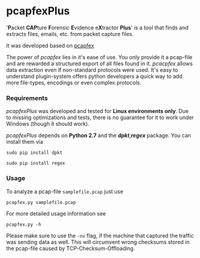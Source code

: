 # pcapfexPlus
'**P**acket **CAP**ture **F**orensic **E**vidence e**X**tractor **Plus**' is a tool 
that finds and extracts files, emails, etc. from packet capture files.

It was developed based on [pcapfex](https://github.com/vikwin/pcapfex)

The power of _pcapfex_ lies in it's ease of use. You only provide it a
pcap-file and are rewarded a structured export of all files found in it.
_pcacpfex_ allows data extraction even if non-standard protocols were used. 
It's easy to understand plugin-system offers python developers a quick way 
to add more file-types, encodings or
even complex protocols.

### Requirements
_pcapfexPlus_ was developed and tested for **Linux environments only**.
Due to missing optimizations and tests, there is no guarantee for it to work
under Windows (though it should work).

_pcapfexPlus_ depends on **Python 2.7** and the **_dpkt_**,**_regex_** package. You can install 
them via
```
sudo pip install dpkt
```

```
sudo pip install regex
```


### Usage
To analyze a pcap-file ```samplefile.pcap``` just use
```
pcapfex.py samplefile.pcap
```


For more detailed usage information see
```
pcapfex.py -h
```

Please make sure to use the ```-nv``` flag, if the machine
that captured the traffic was sending data as well. This will
circumvent wrong checksums stored in the pcap-file caused by
TCP-Checksum-Offloading.

